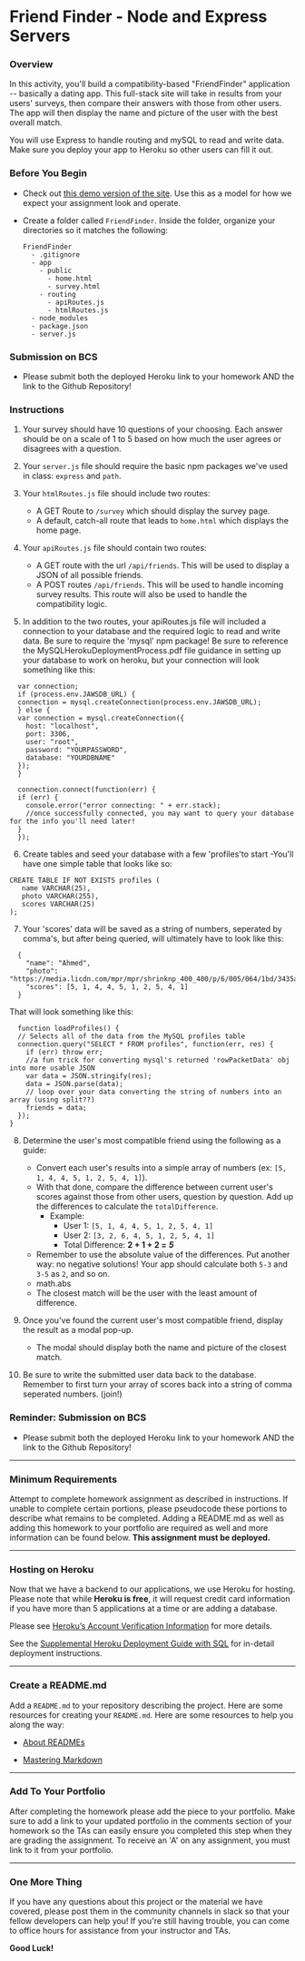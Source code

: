 # Friend Finder - Node and Express Servers

### Overview

In this activity, you'll build a compatibility-based "FriendFinder" application -- basically a dating app. This full-stack site will take in results from your users' surveys, then compare their answers with those from other users. The app will then display the name and picture of the user with the best overall match.

You will use Express to handle routing and mySQL to read and write data. Make sure you deploy your app to Heroku so other users can fill it out.

### Before You Begin

- Check out [this demo version of the site](https://friend-finder-fsf.herokuapp.com/). Use this as a model for how we expect your assignment look and operate.

- Create a folder called `FriendFinder`. Inside the folder, organize your directories so it matches the following:

  ```
  FriendFinder
    - .gitignore
    - app
      - public
        - home.html
        - survey.html
      - routing
        - apiRoutes.js
        - htmlRoutes.js
    - node_modules
    - package.json
    - server.js
  ```

### Submission on BCS

- Please submit both the deployed Heroku link to your homework AND the link to the Github Repository!

### Instructions

1. Your survey should have 10 questions of your choosing. Each answer should be on a scale of 1 to 5 based on how much the user agrees or disagrees with a question.

2. Your `server.js` file should require the basic npm packages we've used in class: `express` and `path`.

3. Your `htmlRoutes.js` file should include two routes:

   - A GET Route to `/survey` which should display the survey page.
   - A default, catch-all route that leads to `home.html` which displays the home page.

4. Your `apiRoutes.js` file should contain two routes:

   - A GET route with the url `/api/friends`. This will be used to display a JSON of all possible friends.
   - A POST routes `/api/friends`. This will be used to handle incoming survey results. This route will also be used to handle the compatibility logic.

5. In addition to the two routes, your apiRoutes.js file will included a connection to your database and the required logic to read and write data. Be sure to require the 'mysql' npm package!
   Be sure to reference the MySQLHerokuDeploymentProcess.pdf file guidance in setting up your database to work on heroku, but your connection will look something like this:

```
  var connection;
  if (process.env.JAWSDB_URL) {
  connection = mysql.createConnection(process.env.JAWSDB_URL);
  } else {
  var connection = mysql.createConnection({
    host: "localhost",
    port: 3306,
    user: "root",
    password: "YOURPASSWORD",
    database: "YOURDBNAME"
  });
  }

  connection.connect(function(err) {
  if (err) {
    console.error("error connecting: " + err.stack);
    //once successfully connected, you may want to query your database for the info you'll need later!
  }
  });
```

6. Create tables and seed your database with a few 'profiles'to start
   -You'll have one simple table that looks like so:

```
CREATE TABLE IF NOT EXISTS profiles (
   name VARCHAR(25),
   photo VARCHAR(255),
   scores VARCHAR(25)
);

```

7. Your 'scores' data will be saved as a string of numbers, seperated by comma's, but after being queried, will ultimately have to look like this:

```
  {
    "name": "Ahmed",
    "photo": "https://media.licdn.com/mpr/mpr/shrinknp_400_400/p/6/005/064/1bd/3435aa3.jpg",
    "scores": [5, 1, 4, 4, 5, 1, 2, 5, 4, 1]
  }
```

That will look something like this:

```
  function loadProfiles() {
  // Selects all of the data from the MySQL profiles table
  connection.query("SELECT * FROM profiles", function(err, res) {
    if (err) throw err;
    //a fun trick for converting mysql's returned 'rowPacketData' obj into more usable JSON
    var data = JSON.stringify(res);
    data = JSON.parse(data);
    // loop over your data converting the string of numbers into an array (using split??)
    friends = data;
  });
}
```

8. Determine the user's most compatible friend using the following as a guide:

   - Convert each user's results into a simple array of numbers (ex: `[5, 1, 4, 4, 5, 1, 2, 5, 4, 1]`).
   - With that done, compare the difference between current user's scores against those from other users, question by question. Add up the differences to calculate the `totalDifference`.
     - Example:
       - User 1: `[5, 1, 4, 4, 5, 1, 2, 5, 4, 1]`
       - User 2: `[3, 2, 6, 4, 5, 1, 2, 5, 4, 1]`
       - Total Difference: **2 + 1 + 2 =** **_5_**
   - Remember to use the absolute value of the differences. Put another way: no negative solutions! Your app should calculate both `5-3` and `3-5` as `2`, and so on.
   - math.abs
   - The closest match will be the user with the least amount of difference.

9. Once you've found the current user's most compatible friend, display the result as a modal pop-up.

   - The modal should display both the name and picture of the closest match.

10. Be sure to write the submitted user data back to the database. Remember to first turn your array of scores back into a string of comma seperated numbers. (join!)

### Reminder: Submission on BCS

- Please submit both the deployed Heroku link to your homework AND the link to the Github Repository!

---

### Minimum Requirements

Attempt to complete homework assignment as described in instructions. If unable to complete certain portions, please pseudocode these portions to describe what remains to be completed. Adding a README.md as well as adding this homework to your portfolio are required as well and more information can be found below. **This assignment must be deployed.**

---

### Hosting on Heroku

Now that we have a backend to our applications, we use Heroku for hosting. Please note that while **Heroku is free**, it will request credit card information if you have more than 5 applications at a time or are adding a database.

Please see [Heroku’s Account Verification Information](https://devcenter.heroku.com/articles/account-verification) for more details.

See the [Supplemental Heroku Deployment Guide with SQL](../../MySQLHerokuDeploymentProcess.pdf) for in-detail deployment instructions.

---

### Create a README.md

Add a `README.md` to your repository describing the project. Here are some resources for creating your `README.md`. Here are some resources to help you along the way:

- [About READMEs](https://help.github.com/articles/about-readmes/)

- [Mastering Markdown](https://guides.github.com/features/mastering-markdown/)

---

### Add To Your Portfolio

After completing the homework please add the piece to your portfolio. Make sure to add a link to your updated portfolio in the comments section of your homework so the TAs can easily ensure you completed this step when they are grading the assignment. To receive an 'A' on any assignment, you must link to it from your portfolio.

---

### One More Thing

If you have any questions about this project or the material we have covered, please post them in the community channels in slack so that your fellow developers can help you! If you're still having trouble, you can come to office hours for assistance from your instructor and TAs.

**Good Luck!**
